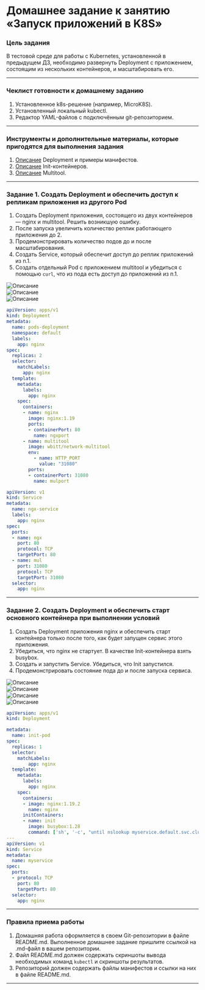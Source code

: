 # Домашнее задание к занятию «Запуск приложений в K8S»

### Цель задания

В тестовой среде для работы с Kubernetes, установленной в предыдущем ДЗ, необходимо развернуть Deployment с приложением, состоящим из нескольких контейнеров, и масштабировать его.

------

### Чеклист готовности к домашнему заданию

1. Установленное k8s-решение (например, MicroK8S).
2. Установленный локальный kubectl.
3. Редактор YAML-файлов с подключённым git-репозиторием.

------

### Инструменты и дополнительные материалы, которые пригодятся для выполнения задания

1. [Описание](https://kubernetes.io/docs/concepts/workloads/controllers/deployment/) Deployment и примеры манифестов.
2. [Описание](https://kubernetes.io/docs/concepts/workloads/pods/init-containers/) Init-контейнеров.
3. [Описание](https://github.com/wbitt/Network-MultiTool) Multitool.

------

### Задание 1. Создать Deployment и обеспечить доступ к репликам приложения из другого Pod

1. Создать Deployment приложения, состоящего из двух контейнеров — nginx и multitool. Решить возникшую ошибку.
2. После запуска увеличить количество реплик работающего приложения до 2.
3. Продемонстрировать количество подов до и после масштабирования.
4. Создать Service, который обеспечит доступ до реплик приложений из п.1.
5. Создать отдельный Pod с приложением multitool и убедиться с помощью `curl`, что из пода есть доступ до приложений из п.1.

  ![Описание](https://github.com/MaximovAA/school/blob/main/kub3-deployment2.jpg)  
  ![Описание](https://github.com/MaximovAA/school/blob/main/kub3-service1.jpg)  
  ![Описание](https://github.com/MaximovAA/school/blob/main/kub3-curlpod.jpg)  
  
```yaml
apiVersion: apps/v1
kind: Deployment
metadata:
  name: pods-deployment
  namespace: default
  labels:
    app: nginx
spec:
  replicas: 2
  selector:
    matchLabels:
      app: nginx
  template:
    metadata:
      labels:
        app: nginx
    spec:
      containers:
      - name: nginx
        image: nginx:1.19
        ports:
        - containerPort: 80
          name: ngxport
      - name: multitool
        image: wbitt/network-multitool
        env:
          - name: HTTP_PORT
            value: "31080"
        ports:
        - containerPort: 31080
          name: mulport
```

```yaml
apiVersion: v1
kind: Service
metadata:
  name: ngx-service
  labels:
    app: nginx
spec:
  ports:
  - name: ngx
    port: 80
    protocol: TCP
    targetPort: 80
  - name: mul
    port: 31080
    protocol: TCP
    targetPort: 31080
  selector:
    app: nginx
```
  
------

### Задание 2. Создать Deployment и обеспечить старт основного контейнера при выполнении условий

1. Создать Deployment приложения nginx и обеспечить старт контейнера только после того, как будет запущен сервис этого приложения.
2. Убедиться, что nginx не стартует. В качестве Init-контейнера взять busybox.
3. Создать и запустить Service. Убедиться, что Init запустился.
4. Продемонстрировать состояние пода до и после запуска сервиса.

![Описание](https://github.com/MaximovAA/school/blob/main/kub3-init.jpg)  
![Описание](https://github.com/MaximovAA/school/blob/main/kub3-nslookup.jpg)  
![Описание](https://github.com/MaximovAA/school/blob/main/kub3-initdone.jpg)  
![Описание](https://github.com/MaximovAA/school/blob/main/kuub3-service.jpg)  


```yaml
apiVersion: apps/v1
kind: Deployment

metadata:
  name: init-pod
spec:
  replicas: 1
  selector:
    matchLabels:
        app: nginx
  template:
    metadata:
      labels:
        app: nginx
    spec:
      containers:
      - image: nginx:1.19.2
        name: nginx
      initContainers:
      - name: init
        image: busybox:1.28
        command: ['sh', '-c', "until nslookup myservice.default.svc.cluster.local; do echo waiting for myservice; sleep 2; done"]
---
apiVersion: v1
kind: Service
metadata:
  name: myservice
spec:
  ports:
  - protocol: TCP
    port: 80
    targetPort: 80
  selector:
    app: nginx
```

------

### Правила приема работы

1. Домашняя работа оформляется в своем Git-репозитории в файле README.md. Выполненное домашнее задание пришлите ссылкой на .md-файл в вашем репозитории.
2. Файл README.md должен содержать скриншоты вывода необходимых команд `kubectl` и скриншоты результатов.
3. Репозиторий должен содержать файлы манифестов и ссылки на них в файле README.md.

------
